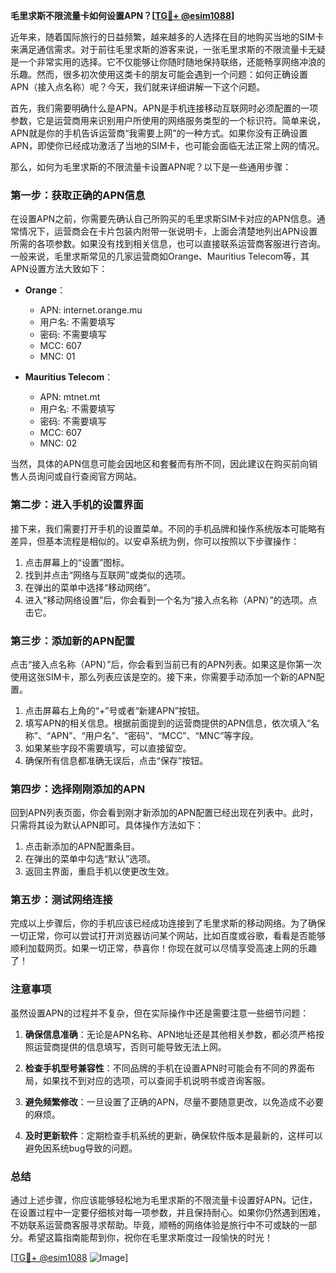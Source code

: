 **毛里求斯不限流量卡如何设置APN？[[TG💪+ @esim1088](https://t.me/s/esim1088)]**

近年来，随着国际旅行的日益频繁，越来越多的人选择在目的地购买当地的SIM卡来满足通信需求。对于前往毛里求斯的游客来说，一张毛里求斯的不限流量卡无疑是一个非常实用的选择。它不仅能够让你随时随地保持联络，还能畅享网络冲浪的乐趣。然而，很多初次使用这类卡的朋友可能会遇到一个问题：如何正确设置APN（接入点名称）呢？今天，我们就来详细讲解一下这个问题。

首先，我们需要明确什么是APN。APN是手机连接移动互联网时必须配置的一项参数，它是运营商用来识别用户所使用的网络服务类型的一个标识符。简单来说，APN就是你的手机告诉运营商“我需要上网”的一种方式。如果你没有正确设置APN，即使你已经成功激活了当地的SIM卡，也可能会面临无法正常上网的情况。

那么，如何为毛里求斯的不限流量卡设置APN呢？以下是一些通用步骤：

### 第一步：获取正确的APN信息

在设置APN之前，你需要先确认自己所购买的毛里求斯SIM卡对应的APN信息。通常情况下，运营商会在卡片包装内附带一张说明卡，上面会清楚地列出APN设置所需的各项参数。如果没有找到相关信息，也可以直接联系运营商客服进行咨询。一般来说，毛里求斯常见的几家运营商如Orange、Mauritius Telecom等，其APN设置方法大致如下：

- **Orange**：
  - APN: internet.orange.mu
  - 用户名: 不需要填写
  - 密码: 不需要填写
  - MCC: 607
  - MNC: 01

- **Mauritius Telecom**：
  - APN: mtnet.mt
  - 用户名: 不需要填写
  - 密码: 不需要填写
  - MCC: 607
  - MNC: 02

当然，具体的APN信息可能会因地区和套餐而有所不同，因此建议在购买前向销售人员询问或自行查阅官方网站。

### 第二步：进入手机的设置界面

接下来，我们需要打开手机的设置菜单。不同的手机品牌和操作系统版本可能略有差异，但基本流程是相似的。以安卓系统为例，你可以按照以下步骤操作：

1. 点击屏幕上的“设置”图标。
2. 找到并点击“网络与互联网”或类似的选项。
3. 在弹出的菜单中选择“移动网络”。
4. 进入“移动网络设置”后，你会看到一个名为“接入点名称（APN）”的选项。点击它。

### 第三步：添加新的APN配置

点击“接入点名称（APN）”后，你会看到当前已有的APN列表。如果这是你第一次使用这张SIM卡，那么列表应该是空的。接下来，你需要手动添加一个新的APN配置。

1. 点击屏幕右上角的“+”号或者“新建APN”按钮。
2. 填写APN的相关信息。根据前面提到的运营商提供的APN信息，依次填入“名称”、“APN”、“用户名”、“密码”、“MCC”、“MNC”等字段。
3. 如果某些字段不需要填写，可以直接留空。
4. 确保所有信息都准确无误后，点击“保存”按钮。

### 第四步：选择刚刚添加的APN

回到APN列表页面，你会看到刚才新添加的APN配置已经出现在列表中。此时，只需将其设为默认APN即可。具体操作方法如下：

1. 点击新添加的APN配置条目。
2. 在弹出的菜单中勾选“默认”选项。
3. 返回主界面，重启手机以使更改生效。

### 第五步：测试网络连接

完成以上步骤后，你的手机应该已经成功连接到了毛里求斯的移动网络。为了确保一切正常，你可以尝试打开浏览器访问某个网站，比如百度或谷歌，看看是否能够顺利加载网页。如果一切正常，恭喜你！你现在就可以尽情享受高速上网的乐趣了！

### 注意事项

虽然设置APN的过程并不复杂，但在实际操作中还是需要注意一些细节问题：

1. **确保信息准确**：无论是APN名称、APN地址还是其他相关参数，都必须严格按照运营商提供的信息填写，否则可能导致无法上网。
   
2. **检查手机型号兼容性**：不同品牌的手机在设置APN时可能会有不同的界面布局，如果找不到对应的选项，可以查阅手机说明书或咨询客服。

3. **避免频繁修改**：一旦设置了正确的APN，尽量不要随意更改，以免造成不必要的麻烦。

4. **及时更新软件**：定期检查手机系统的更新，确保软件版本是最新的，这样可以避免因系统bug导致的问题。

### 总结

通过上述步骤，你应该能够轻松地为毛里求斯的不限流量卡设置好APN。记住，在设置过程中一定要仔细核对每一项参数，并且保持耐心。如果你仍然遇到困难，不妨联系运营商客服寻求帮助。毕竟，顺畅的网络体验是旅行中不可或缺的一部分。希望这篇指南能帮到你，祝你在毛里求斯度过一段愉快的时光！

[[TG💪+ @esim1088](https://t.me/s/esim1088) ![Image](https://i.postimg.cc/4NQfJmqS/Snipaste-2025-05-13-00-14-12.png)]